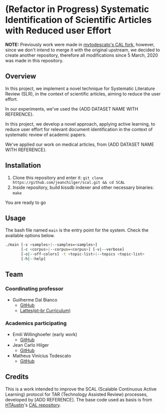 # (Refactor in Progress) Systematic Identification of Scientific Articles with Reduced user Effort

**NOTE:** Previously work were made in [mvtodescato's CAL fork](https://github.com/mvtodescato/CAL), however, since we don't intend to merge it with the original upstream, we decided to create another repository, therefore all modifications since 5 March, 2020 was made in this repository.

## Overview
In this project, we implement a novel technique for Systematic Literature Review (SLR), in the context of scientific articles, aiming to reduce the user effort.

In our experiments, we've used the {ADD DATASET NAME WITH REFERENCE}.

In this project, we develop a novel approach, applying active learning, to reduce user effort for relevant document identification in the context of systematic review of academic papers.  

We've applied our work on medical articles, from {ADD DATASET NAME WITH REFERENCE}.

## Installation
1. Clone this repository and enter it:
`git clone https://github.com/jeanchilger/scal.git && cd SCAL`
1. Inside repository, build kissdb indexer and other necessary binaries:
`make`

You are ready to go

## Usage
The bash file named `main` is the entry point for the system. Check the available options below.

```bash
./main [-s <samples>|--samples=<samples>]
       [-c <corpus>|--corpus=<corpus>] [-v|--verbose]
       [-o|--off-colors] -t <topic-list>|--topics <topic-list>
       [-h|--help]
```

## Team
### Coordinating professor
- Guilherme Dal Bianco
  - [GitHub](https://github.com/dbguilherme)
  - [Lattes(pt-br Curriculum)]( http://lattes.cnpq.br/5152594034228273)

### Academics participating
- Emili Willinghoefer (early work)
  - [GitHub](https://github.com/Emiliwillinghoefer)
- Jean Carlo Hilger
  - [GitHub](https://github.com/jeanchilger)
- Matheus Vinícius Todescato
  - [GitHub](https://github.com/mvtodescato)

## Credits
This is a work intended to improve the SCAL (Scalable Continuous Active Learning) protocol for TAR (Technology Assisted Review) processes, developed by [ADD REFERENCE]. The base code used as basis is from [HTAustin](https://github.com/HTAustin)'s [CAL repository](https://github.com/HTAustin/CAL).
